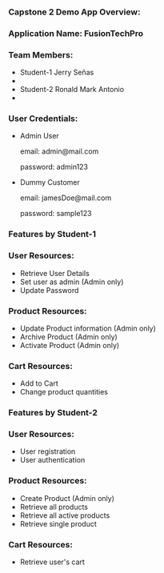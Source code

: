 <h3>Capstone 2 Demo App Overview:</h3>
<h3>Application Name: FusionTechPro</h3>

<h3>Team Members:</h3>
<ul>
	<li>Student-1 Jerry Señas<li>
	<li>Student-2 Ronald Mark Antonio<li>
</ul>

<h3>User Credentials:</h3>
<ul>
	<li>Admin User</li>
	<p>email: admin@mail.com</p>
	<p>password: admin123 </p>
	<li>Dummy Customer</li>
	<p>email: jamesDoe@mail.com </p>
	<p>password: sample123</p>
</ul>

<h3>Features by Student-1</h3>
<h3>User Resources:</h3> 
<ul>
	<li>Retrieve User Details</li>
	<li>Set user as admin (Admin only)</li>
	<li>Update Password</li>
</ul>
<h3>Product Resources:</h3>
<ul>
	<li>Update Product information (Admin only)</li>
	<li>Archive Product (Admin only)</li>
	<li>Activate Product (Admin only)</li>
</ul>
<h3>Cart Resources:</h3>
<ul>
	<li>Add to Cart</li>
	<li>Change product quantities</li>
</ul>

<h3>Features by Student-2</h3>
<h3>User Resources:</h3>
<ul>
	<li>User registration</li>
	<li>User authentication</li>
</ul>
<h3>Product Resources:</h3>
<ul>
	<li>Create Product (Admin only)</li>
	<li>Retrieve all products</li>
	<li>Retrieve all active products</li>
	<li>Retrieve single product</li>
</ul>
<h3>Cart Resources:</h3>
<ul>
	<li>Retrieve user's cart</li>
</ul>